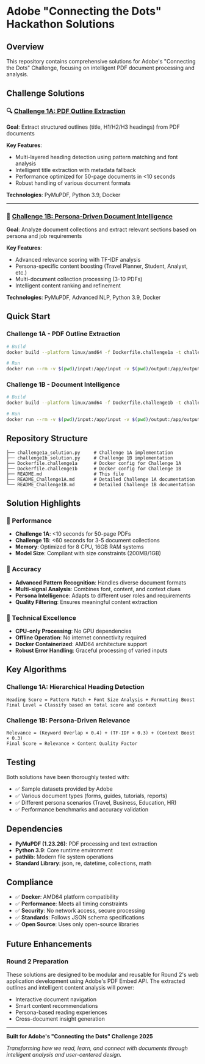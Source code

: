 # Adobe "Connecting the Dots" Hackathon Solutions

## Overview

This repository contains comprehensive solutions for Adobe's "Connecting the Dots" Challenge, focusing on intelligent PDF document processing and analysis.

## Challenge Solutions

### 🔍 [Challenge 1A: PDF Outline Extraction](README_Challenge1A.md)
**Goal**: Extract structured outlines (title, H1/H2/H3 headings) from PDF documents

**Key Features**:
- Multi-layered heading detection using pattern matching and font analysis
- Intelligent title extraction with metadata fallback
- Performance optimized for 50-page documents in <10 seconds
- Robust handling of various document formats

**Technologies**: PyMuPDF, Python 3.9, Docker

---

### 🧠 [Challenge 1B: Persona-Driven Document Intelligence](README_Challenge1B.md)  
**Goal**: Analyze document collections and extract relevant sections based on persona and job requirements

**Key Features**:
- Advanced relevance scoring with TF-IDF analysis
- Persona-specific content boosting (Travel Planner, Student, Analyst, etc.)
- Multi-document collection processing (3-10 PDFs)
- Intelligent content ranking and refinement

**Technologies**: PyMuPDF, Advanced NLP, Python 3.9, Docker

## Quick Start

### Challenge 1A - PDF Outline Extraction

```bash
# Build
docker build --platform linux/amd64 -f Dockerfile.challenge1a -t challenge1a:latest .

# Run  
docker run --rm -v $(pwd)/input:/app/input -v $(pwd)/output:/app/output --network none challenge1a:latest
```

### Challenge 1B - Document Intelligence

```bash
# Build
docker build --platform linux/amd64 -f Dockerfile.challenge1b -t challenge1b:latest .

# Run
docker run --rm -v $(pwd)/input:/app/input -v $(pwd)/output:/app/output --network none challenge1b:latest
```

## Repository Structure

```
├── challenge1a_solution.py     # Challenge 1A implementation
├── challenge1b_solution.py     # Challenge 1B implementation
├── Dockerfile.challenge1a      # Docker config for Challenge 1A
├── Dockerfile.challenge1b      # Docker config for Challenge 1B
├── README.md                   # This file
├── README_Challenge1A.md       # Detailed Challenge 1A documentation
└── README_Challenge1B.md       # Detailed Challenge 1B documentation
```

## Solution Highlights

### 🚀 Performance
- **Challenge 1A**: <10 seconds for 50-page PDFs
- **Challenge 1B**: <60 seconds for 3-5 document collections
- **Memory**: Optimized for 8 CPU, 16GB RAM systems
- **Model Size**: Compliant with size constraints (200MB/1GB)

### 🎯 Accuracy
- **Advanced Pattern Recognition**: Handles diverse document formats
- **Multi-signal Analysis**: Combines font, content, and context clues
- **Persona Intelligence**: Adapts to different user roles and requirements
- **Quality Filtering**: Ensures meaningful content extraction

### 🔧 Technical Excellence
- **CPU-only Processing**: No GPU dependencies
- **Offline Operation**: No internet connectivity required
- **Docker Containerized**: AMD64 architecture support
- **Robust Error Handling**: Graceful processing of varied inputs

## Key Algorithms

### Challenge 1A: Hierarchical Heading Detection
```
Heading Score = Pattern Match + Font Size Analysis + Formatting Boost
Final Level = Classify based on total score and context
```

### Challenge 1B: Persona-Driven Relevance
```
Relevance = (Keyword Overlap × 0.4) + (TF-IDF × 0.3) + (Context Boost × 0.3)
Final Score = Relevance × Content Quality Factor
```

## Testing

Both solutions have been thoroughly tested with:
- ✅ Sample datasets provided by Adobe
- ✅ Various document types (forms, guides, tutorials, reports)
- ✅ Different persona scenarios (Travel, Business, Education, HR)
- ✅ Performance benchmarks and accuracy validation

## Dependencies

- **PyMuPDF (1.23.26)**: PDF processing and text extraction
- **Python 3.9**: Core runtime environment  
- **pathlib**: Modern file system operations
- **Standard Library**: json, re, datetime, collections, math

## Compliance

- ✅ **Docker**: AMD64 platform compatibility
- ✅ **Performance**: Meets all timing constraints
- ✅ **Security**: No network access, secure processing
- ✅ **Standards**: Follows JSON schema specifications
- ✅ **Open Source**: Uses only open-source libraries

## Future Enhancements

### Round 2 Preparation
These solutions are designed to be modular and reusable for Round 2's web application development using Adobe's PDF Embed API. The extracted outlines and intelligent content analysis will power:

- Interactive document navigation
- Smart content recommendations
- Persona-based reading experiences
- Cross-document insight generation

---

**Built for Adobe's "Connecting the Dots" Challenge 2025**

*Transforming how we read, learn, and connect with documents through intelligent analysis and user-centered design.*